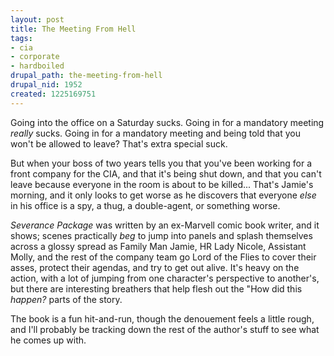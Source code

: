 ```yaml
--- 
layout: post
title: The Meeting From Hell
tags: 
- cia
- corporate
- hardboiled
drupal_path: the-meeting-from-hell
drupal_nid: 1952
created: 1225169751
---
```

Going into the office on a Saturday sucks. Going in for a mandatory meeting <em>really</em> sucks. Going in for a mandatory meeting and being told that you won't be allowed to leave? That's extra special suck.



But when your boss of two years tells you that you've been working for a front company for the CIA, and that it's being shut down, and that you can't leave because everyone in the room is about to be killed... That's Jamie's morning, and it only looks to get worse as he discovers that everyone <em>else</em> in his office is a spy, a thug, a double-agent, or something worse.



<em>Severance Package</em> was written by an ex-Marvell comic book writer, and it shows; scenes practically <em>beg</em> to jump into panels and splash themselves across a glossy spread as Family Man Jamie, HR Lady Nicole, Assistant Molly, and the rest of the company team go Lord of the Flies to cover their asses, protect their agendas, and try to get out alive. It's heavy on the action, with a lot of jumping from one character's perspective to another's, but there are interesting breathers that help flesh out the "How did this <em>happen?</em> parts of the story.



The book is a fun hit-and-run, though the denouement feels a little rough, and I'll probably be tracking down the rest of the author's stuff to see what he comes up with.

